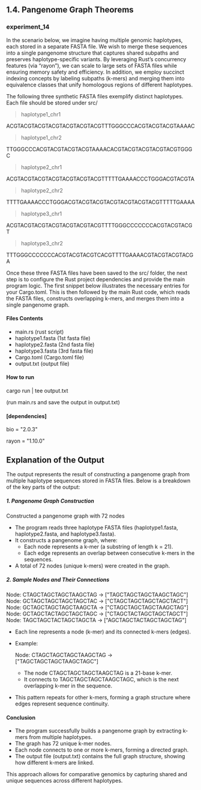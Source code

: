 ## 1.4. Pangenome Graph Theorems

### experiment_14

In the scenario below, we imagine having multiple genomic haplotypes, each stored in a separate FASTA file. We wish to merge these sequences into a single pangenome structure that captures shared subpaths and preserves haplotype-specific variants. By leveraging Rust’s concurrency features (via “rayon”), we can scale to large sets of FASTA files while ensuring memory safety and efficiency. In addition, we employ succinct indexing concepts by labeling subpaths (k-mers) and merging them into equivalence classes that unify homologous regions of different haplotypes.

The following three synthetic FASTA files exemplify distinct haplotypes. Each file should be stored under src/

>haplotype1_chr1

ACGTACGTACGTACGTACGTACGTACGTTTGGGCCCACGTACGTACGTAAAAC

>haplotype1_chr2

TTGGGCCCACGTACGTACGTACGTAAAACACGTACGTACGTACGTACGTGGGC

>haplotype2_chr1

ACGTACGTACGTACGTACGTACGTACGTTTTTGAAAACCCTGGGACGTACGTA

>haplotype2_chr2

TTTTGAAAACCCTGGGACGTACGTACGTACGTACGTACGTACGTTTTTGAAAA

>haplotype3_chr1

ACGTACGTACGTACGTACGTACGTACGTTTTGGGCCCCCCCACGTACGTACGT

>haplotype3_chr2

TTTGGGCCCCCCCACGTACGTACGTCACGTTTTGAAAACGTACGTACGTACGA

Once these three FASTA files have been saved to the src/ folder, the next step is to configure the Rust project dependencies and provide the main program logic. The first snippet below illustrates the necessary entries for your Cargo.toml. This is then followed by the main Rust code, which reads the FASTA files, constructs overlapping k-mers, and merges them into a single pangenome graph.

#### Files Contents
* main.rs (rust script)
* haplotype1.fasta (1st fasta file)
* haplotype2.fasta (2nd fasta file)
* haplotype3.fasta (3rd fasta file)
* Cargo.toml (Cargo.toml file)
* output.txt (output file)

#### How to run

cargo run | tee output.txt

(run main.rs and save the output in output.txt)

#### [dependencies]

bio = "2.0.3"

rayon = "1.10.0"

## Explanation of the Output

The output represents the result of constructing a pangenome graph from multiple haplotype sequences stored in FASTA files. Below is a breakdown of the key parts of the output:

##### 1. Pangenome Graph Construction

Constructed a pangenome graph with 72 nodes

* The program reads three haplotype FASTA files (haplotype1.fasta, haplotype2.fasta, and haplotype3.fasta).
* It constructs a pangenome graph, where:
  * Each node represents a k-mer (a substring of length k = 21).
  * Each edge represents an overlap between consecutive k-mers in the sequences.
* A total of 72 nodes (unique k-mers) were created in the graph.
  
##### 2. Sample Nodes and Their Connections

  Node: CTAGCTAGCTAGCTAAGCTAG -> ["TAGCTAGCTAGCTAAGCTAGC"]
  Node: GCTAGCTAGCTAGCTAGCTAC -> ["CTAGCTAGCTAGCTAGCTACT"]
  Node: GCTAGCTAGCTAGCTAAGCTA -> ["CTAGCTAGCTAGCTAAGCTAG"]
  Node: GCTAGCTACTAGCTAGCTAGC -> ["CTAGCTACTAGCTAGCTAGCT"]
  Node: TAGCTAGCTACTAGCTAGCTA -> ["AGCTAGCTACTAGCTAGCTAG"]

* Each line represents a node (k-mer) and its connected k-mers (edges).
  
* Example:

  Node: CTAGCTAGCTAGCTAAGCTAG -> ["TAGCTAGCTAGCTAAGCTAGC"]

  * The node CTAGCTAGCTAGCTAAGCTAG is a 21-base k-mer.
  * It connects to TAGCTAGCTAGCTAAGCTAGC, which is the next overlapping k-mer in the sequence.
* This pattern repeats for other k-mers, forming a graph structure where edges represent sequence continuity.

#### Conclusion

* The program successfully builds a pangenome graph by extracting k-mers from multiple haplotypes.
* The graph has 72 unique k-mer nodes.
* Each node connects to one or more k-mers, forming a directed graph.
* The output file (output.txt) contains the full graph structure, showing how different k-mers are linked.

This approach allows for comparative genomics by capturing shared and unique sequences across different haplotypes.

